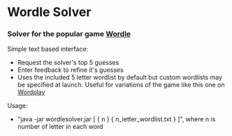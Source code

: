 # Wordle Solver
### Solver for the popular game [Wordle](https://www.nytimes.com/games/wordle/index.html)

Simple text based interface:
- Request the solver's top 5 guesses
- Enter feedback to refine it's guesses
- Uses the included 5 letter wordlist by default but custom wordlists may be specified at launch. Useful for variations of the game like this one on [Wordplay](https://wordplay.com/game/6letter)

Usage: 
- "java -jar wordlesolver.jar \[ { n } { n_letter_wordlist.txt } ]", where n is number of letter in each word
